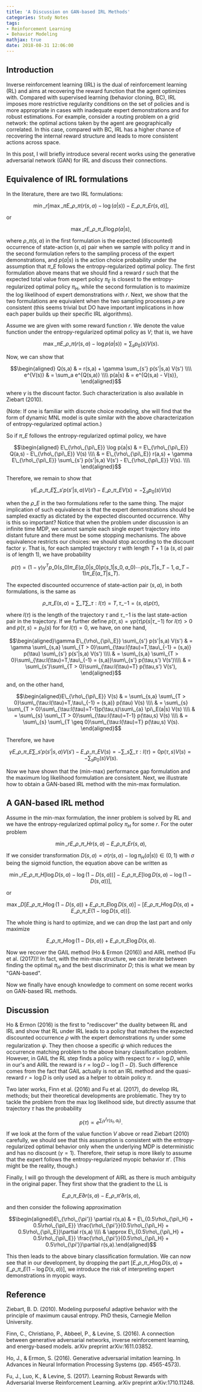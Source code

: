 ```yaml
---
title: 'A Discussion on GAN-based IRL Methods'
categories: Study Notes
tags:
- Reinforcement Learning
- Behavior Modeling
mathjax: true
date: 2018-08-31 12:06:00
---
```


## Introduction

Inverse reinforcement learning (IRL) is the dual of reinforcement learning (RL) and aims at recovering the reward function that the agent optimizes with. Compared with supervised learning (behavior cloning, BC), IRL imposes more restrictive regularity conditions on the set of policies and is more appropriate in cases with inadequate expert demonstrations and for robust estimations. For example, consider a routing problem on a grid network: the optimal actions taken by the agent are geographically correlated. In this case, compared with BC, IRL has a higher chance of recovering the internal reward structure and leads to more consistent actions across space.

In this post, I will briefly introduce several recent works using the generative adversarial network (GAN) for IRL and discuss their connections.

<!--more-->

## Equivalence of IRL formulations

In the literature, there are two IRL formulations:

$$\min\_r [\max\_{\pi} E\_{\rho\_{\pi}} (r(s,a) - \log(a|s)) - E\_{\rho\_{\pi\_E}} r(s,a)],$$

or

$$\max\_r E\_{\rho\_{\pi\_E}} \log p(a|s),$$

where $\rho\_{\pi}(s,a)$ in the first formulation is the expected (discounted) occurrence of state-action $(s,a)$ pair when we sample with policy $\pi$ and in the second formulation refers to the sampling process of the expert demonstrations, and $p(a|s)$ is the action choice probability under the assumption that $\pi\_E$ follows the entropy-regularized optimal policy. The first formulation above means that we should find a reward $r$ such that the expected total value from expert policy $\pi_E$ is closest to the entropy-regularized optimal policy $\pi_H$, while the second formulation is to maximize the log likelihood of expert demonstrations with $r$. Next, we show that the two formulations are equivalent when the two sampling processes $\rho$ are consistent (this seems trivial but DO have important implications in how each paper builds up their specific IRL algorithms).

Assume we are given with some reward function $r$. We denote the value function under the entropy-regularized optimal policy as $V$; that is, we have

$$\max\_{\pi} E\_{\rho\_{\pi}} (r(s,a) - \log p(a|s)) = \sum_s p_0(s) V(s).$$

Now, we can show that

$$\begin{aligned} Q(s,a) & = r(s,a) + \gamma \sum_{s'} p(s'|s,a) V(s') \\\\
e^{V(s)} & = \sum_a e^{Q(s,a)} \\\\
p(a|s) & = e^{Q(s,a) - V(s)}, \end{aligned}$$

where $\gamma$ is the discount factor. Such characterization is also available in Ziebart (2010).

(Note: If one is familiar with discrete choice modeling, she will find that the form of dynamic MNL model is quite similar with the above characterization of entropy-regularized optimal action.)

So if $\pi\_E$ follows the entropy-regularized optimal policy, we have

$$\begin{aligned} E\_{\rho\_{\pi\_E}} \log p(a|s) & = E\_{\rho\_{\pi\_E}} Q(a,s) - E\_{\rho\_{\pi\_E}} V(s) \\\\
& = E\_{\rho\_{\pi\_E}} r(a,s) + \gamma E\_{\rho\_{\pi\_E}} \sum\_{s'} p(s'|s,a) V(s') - E\_{\rho\_{\pi\_E}} V(s). \\\\ \end{aligned}$$

Therefore, we remain to show that

$$\gamma E\_{\rho\_{\pi\_E}} \sum\_{s'} p(s'|s,a) V(s') - E\_{\rho\_{\pi\_E}} V(s) = -\sum_s p_0(s) V(s)$$

when the $\rho\_E$ in the two formulations refer to the same thing. The major implication of such equivalence is that the expert demonstrations should be sampled exactly as dictated by the expected discounted occurrence. Why is this so important? Notice that when the problem under discussion is an infinite time MDP, we cannot sample each single expert trajectory into distant future and there must be some stopping mechanisms. The above equivalence restricts our choices: we should stop according to the discount factor $\gamma$. That is, for each sampled trajectory $\tau$ with length $T+1$ (a $(s,a)$ pair is of length $1$), we have probability

$$p(\tau) = (1-\gamma) \gamma^T p\_0(s\_0)\pi\_E(a\_0|s\_0) p(s\_1|s\_0,a\_0)\cdots p(s\_T|s\_{T-1},a\_{T-1})\pi\_E(a\_T|s\_T).$$

The expected discounted occurrence of state-action pair $(s,a)$, in both formulations, is the same as

$$\rho\_{\pi\_E}(s,a) = \sum\_{T}\sum\_{\tau:l(\tau)=T,\tau\_{-1} = (s,a)} p(\tau),$$

where $l(\tau)$ is the length of the trajectory $\tau$ and $\tau\_{-1}$ is the last state-action pair in the trajectory. If we further define $p(\tau,s) = \gamma p(\tau)p(s|\tau\_{-1})$ for $l(\tau) > 0$ and $p(\tau,s) = p_0(s)$ for for $l(\tau) = 0$, we have, on one hand,

$$\begin{aligned}\gamma E\_{\rho\_{\pi\_E}} \sum\_{s'} p(s'|s,a) V(s') & = \gamma \sum\_{s,a} \sum\_{T > 0}\sum\_{\tau:l(\tau)=T,\tau\_{-1} = (s,a)} p(\tau) \sum\_{s'} p(s'|s,a) V(s') \\\\
& = \sum\_{s,a} \sum\_{T > 0}\sum\_{\tau:l(\tau)=T,\tau\_{-1} = (s,a)}\sum\_{s'} p(\tau,s') V(s')\\\\
& = \sum\_{s'}\sum\_{T > 0}\sum\_{\tau:l(\tau)=T} p(\tau,s') V(s'), \end{aligned}$$

and, on the other hand,

$$\begin{aligned}E\_{\rho\_{\pi\_E}} V(s) & = \sum\_{s,a} \sum\_{T > 0}\sum\_{\tau:l(\tau)=T,\tau\_{-1} = (s,a)} p(\tau) V(s) \\\\
& = \sum\_{s} \sum\_{T > 0}\sum\_{\tau:l(\tau)=T-1}p(\tau,s)\sum\_{a} \pi\_E(a|s)  V(s) \\\\
& = \sum\_{s} \sum\_{T > 0}\sum\_{\tau:l(\tau)=T-1} p(\tau,s) V(s) \\\\
& = \sum\_{s} \sum\_{T \geq 0}\sum\_{\tau:l(\tau)=T} p(\tau,s) V(s). \end{aligned}$$

Therefore, we have

$$\gamma E\_{\rho\_{\pi\_E}} \sum\_{s'} p(s'|s,a) V(s') - E\_{\rho\_{\pi\_E}} V(s) = -\sum\_{s} \sum\_{\tau:l(\tau)=0} p(\tau,s) V(s) = -\sum_s p_0(s) V(s). $$

Now we have shown that the (min-max) performance gap formulation and the maximum log likelihood formulation are consistent. Next, we illustrate how to obtain a GAN-based IRL method with the min-max formulation.

## A GAN-based IRL method

Assume in the min-max formulation, the inner problem is solved by RL and we have the entropy-regularized optimal policy $\pi_H$ for some $r$. For the outer problem

$$\min\_r E\_{\rho\_{\pi\_H}} r(s,a) - E\_{\rho\_{\pi\_E}} r(s,a),$$

If we consider transformation $D(s,a) = \sigma (r(s,a) - \log\pi_H(a|s)) \in (0,1)$ with $\sigma$ being the sigmoid function, the equation above can be written as

$$\min\_r E\_{\rho\_{\pi\_H}} [\log D(s,a) - \log(1 - D(s,a))] - E\_{\rho\_{\pi\_E}} [\log D(s,a) - \log(1 - D(s,a))],$$

or

$$\max\_D [E\_{\rho\_{\pi\_H}} \log(1 - D(s,a)) + E\_{\rho\_{\pi\_E}} \log D(s,a)] - [E\_{\rho\_{\pi\_H}} \log D(s,a) + E\_{\rho\_{\pi\_E}} (1 - \log D(s,a))].$$

The whole thing is hard to optimize, and we can drop the last part and only maximize

$$E\_{\rho\_{\pi\_H}} \log(1 - D(s,a)) + E\_{\rho\_{\pi\_E}} \log D(s,a).$$

Now we recover the GAIL method (Ho & Ermon (2016)) and AIRL method (Fu et al. (2017))! In fact, with the min-max structure, we can iterate between finding the optimal $\pi_H$ and the best discriminator $D$; this is what we mean by "GAN-based".

Now we finally have enough knowledge to comment on some recent works on GAN-based IRL methods.

## Discussion

Ho & Ermon (2016) is the first to "rediscover" the duality between RL and IRL and show that RL under IRL leads to a policy that matches the expected discounted occurrence $\rho$ with the expert demonstrations $\pi_E$ under some regularization $\psi$. They then choose a specific $\psi$ which reduces the occurrence matching problem to the above binary classification problem. However, in GAIL the RL step finds a policy with respect to $r = \log D$, while in our's and AIRL the reward is $r = \log D - \log (1 - D)$. Such difference comes from the fact that GAIL actually is not an IRL method and the quasi-reward $r = \log D$ is only used as a helper to obtain policy $\pi$.

Two later works, Finn et al. (2016) and Fu et al. (2017), do develop IRL methods; but their theoretical developments are problematic. They try to tackle the problem from the max log likelihood side, but directly assume that trajectory $\tau$ has the probability

$$p(\tau) \propto e^{\sum_t \gamma^t r(s_t,a_t)}.$$

If we look at the form of the value function $V$ above or read Ziebart (2010) carefully, we should see that this assumption is consistent with the entropy-regularized optimal behavior only when the underlying MDP is deterministic and has no discount ($\gamma = 1$). Therefore, their setup is more likely to assume that the expert follows the entropy-regularized myopic behavior $\pi'$. (This might be the reality, though.)

Finally, I will go through the development of AIRL as there is much ambiguity in the original paper. They first show that the gradient to the LL is

$$E\_{\rho\_{\pi\_E}} \partial r(s,a) - E\_{\rho\_{\pi'}} \partial r(s,a),$$

and then consider the following approximation

$$\begin{aligned}E\_{\rho\_{\pi'}} \partial r(s,a) & = E\_{0.5\rho\_{\pi\_H} + 0.5\rho\_{\pi\_E}} \frac{\rho\_{\pi'}}{0.5\rho\_{\pi\_H} + 0.5\rho\_{\pi\_E}}\partial r(s,a) \\\\
& \approx E\_{0.5\rho\_{\pi\_H} + 0.5\rho\_{\pi\_E}} \frac{\rho\_{\pi'}}{0.5\rho\_{\pi\_H} + 0.5\rho\_{\pi'}}\partial r(s,a).\end{aligned}$$

This then leads to the above binary classification formulation. We can now see that in our development, by dropping the part $[E\_{\rho\_{\pi\_H}} \log D(s,a) + E\_{\rho\_{\pi\_E}} (1 - \log D(s,a))]$, we introduce the risk of interpreting expert demonstrations in myopic ways.


## Reference

Ziebart, B. D. (2010). Modeling purposeful adaptive behavior with the principle of maximum causal entropy. PhD thesis, Carnegie Mellon University.

Finn, C., Christiano, P., Abbeel, P., & Levine, S. (2016). A connection between generative adversarial networks, inverse reinforcement learning, and energy-based models. arXiv preprint arXiv:1611.03852.

Ho, J., & Ermon, S. (2016). Generative adversarial imitation learning. In Advances in Neural Information Processing Systems (pp. 4565-4573).

Fu, J., Luo, K., & Levine, S. (2017). Learning Robust Rewards with Adversarial Inverse Reinforcement Learning. arXiv preprint arXiv:1710.11248.
